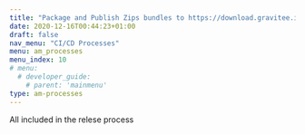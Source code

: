 ```yaml
---
title: "Package and Publish Zips bundles to https://download.gravitee.io "
date: 2020-12-16T00:44:23+01:00
draft: false
nav_menu: "CI/CD Processes"
menu: am_processes
menu_index: 10
# menu:
  # developer_guide:
    # parent: 'mainmenu'
type: am-processes
---
```


All included in the relese process

